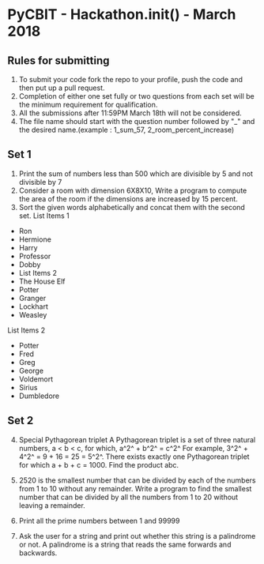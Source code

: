 # PyCBIT - Hackathon.init() - March 2018

## Rules for submitting
1. To submit your code fork the repo to your profile, push the code and then put up a pull request.
2. Completion of either one set fully or two questions from each set will be the minimum requirement for qualification.
3. All the submissions after 11:59PM March 18th will not be considered.
4. The file name should start with the question number followed by "_" and the desired name.(example : 1_sum_57, 2_room_percent_increase) 

## Set 1
1. Print the sum of numbers less than 500 which are divisible by 5 and not divisible by 7
2. Consider a room with dimension  6X8X10, Write a program to compute the area of the room if the dimensions are increased by 15 percent.
3. Sort the given words alphabetically and concat them with the second set.
List Items 1
* Ron 
* Hermione
* Harry
* Professor
* Dobby
* List Items 2
* The House Elf
* Potter
* Granger
* Lockhart
* Weasley

List Items 2
* Potter
* Fred
* Greg
* George
* Voldemort
* Sirius 
* Dumbledore

## Set 2

4. Special Pythagorean triplet
A Pythagorean triplet is a set of three natural numbers, a < b < c, for which,
a^2^ + b^2^ = c^2^
For example, 3^2^ + 4^2^ = 9 + 16 = 25 = 5^2^.
There exists exactly one Pythagorean triplet for which a + b + c = 1000.
Find the product abc.

5. 2520 is the smallest number that can be divided by each of the numbers from 1 to 10 without any remainder. Write a program to find the smallest number that can be divided by all the numbers from 1 to 20 without leaving a remainder.

6. Print all the prime numbers between 1 and 99999

7. Ask the user for a string and print out whether this string is a palindrome or not.
A palindrome is a string that reads the same forwards and backwards.
